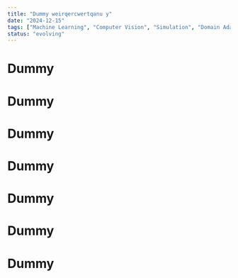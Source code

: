 ```yaml
---
title: "Dummy weirqercwertqanu y"
date: "2024-12-15"
tags: ["Machine Learning", "Computer Vision", "Simulation", "Domain Adaptation"]
status: "evolving"
---
```


# Dummy
# Dummy
# Dummy
# Dummy
# Dummy
# Dummy
# Dummy
